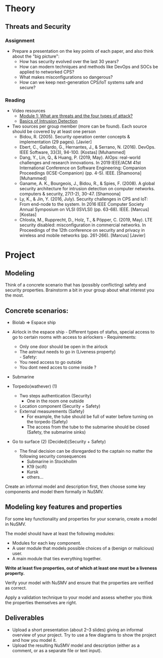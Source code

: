 # Theory
## Threats and Security
### Assignment
- Prepare a presentation on the key points of each paper, and also think about the "big picture":
  - How has security evolved over the last 30 years?
  - How can modern techniques and methods like DevOps and SOCs be applied to networked CPS?
  - What makes misconfigurations so dangerous?
  - How can we keep next-generation CPS/IoT systems safe and secure?

### Reading
- Video resources
  - [Module 1: What are threats and the four types of attack?](https://www.youtube.com/watch?v=5DNcj5NZIjo) 
  - [Basics of Intrusion Detection](https://www.youtube.com/watch?v=Kb4T2s2gdtM)
- Two sources per group member (more can be found). Each source should be covered by at least one person
  - Bidou, R. (2005). Security operation center concepts & implementation (29 pages). [Javier]
  - Ebert, C., Gallardo, G., Hernantes, J., & Serrano, N. (2016). DevOps. IEEE Software, 33(3), 94-100. [Kostas] [Muhammed]
  - Dang, Y., Lin, Q., & Huang, P. (2019, May). AIOps: real-world challenges and research innovations. In 2019 IEEE/ACM 41st International Conference on Software Engineering: Companion Proceedings (ICSE-Companion) (pp. 4-5). IEEE. [Shamoona] [Muhammed]
  - Ganame, A. K., Bourgeois, J., Bidou, R., & Spies, F. (2008). A global security architecture for intrusion detection on computer networks. computers & security, 27(1-2), 30-47. [Shamoona]
  - Ly, K., & Jin, Y. (2016, July). Security challenges in CPS and IoT: From end-node to the system. In 2016 IEEE Computer Society Annual Symposium on VLSI (ISVLSI) (pp. 63-68). IEEE. [Marcus] [Kostas]
  - Chlosta, M., Rupprecht, D., Holz, T., & Pöpper, C. (2019, May). LTE security disabled: misconfiguration in commercial networks. In Proceedings of the 12th conference on security and privacy in wireless and mobile networks (pp. 261-266). [Marcus]  [Javier]




# Project
## Modeling

Think of a concrete scenario that has (possibly conflicting) safety and security properties. Brainstorm a bit in your group about what interest you the most.

## Concrete scenarios:
 - Biolab => Espace ship
  -  Airlock in the espace ship
    - Different types of stafss, special access to go to certain rooms with access to airlockers
    - Requirements:
      - Only one door should be open in the airlock
      - The astrnaut needs to go in (Liveness property)   
    - Safety:
      - You need access to go outside
      - You dont need acces to come inside ? 
 - Submarine 
  - Torpedo(wathever) (1)
    - Two steps authentication (Security)
      - One in the room one outside 
    - Location component (Security + Safety)
    - External measurements (Safety)
      - For example, the tube should be full of water before turning on the torpedo (Safety)
      - The access from the tube to the submarine should be closed (Safety, the submarine sinks)


  - Go to surface (2) (Decided)(Security + Safety)
    - The final decision can be disregarded to the captain no matter the following security consequences
      - Submarine in Stockhollm
      - K19 (scifi)
      - Kursk
      - others...     

Create an informal model and description first, then choose some key components and model them formally in NuSMV.

## Modeling key features and properties

For some key functionality and properties for your scenario, create a model in NuSMV.

The model should have at least the following modules:

- Modules for each key component.
- A user module that models possible choices of a (benign or malicious) user.
- A main module that ties everything together.

**Write at least five properties, out of which at least one must be a liveness property.**

Verify your model with NuSMV and ensure that the properties are verified as correct.

Apply a validation technique to your model and assess whether you think the properties themselves are right.

## Deliverables

- Upload a short presentation (about 2–3 slides) giving an informal overview of your project.
Try to use a few diagrams to show the project and how you model it.
- Upload the resulting NuSMV model and description (either as a comment, or as a separate file or text input).
